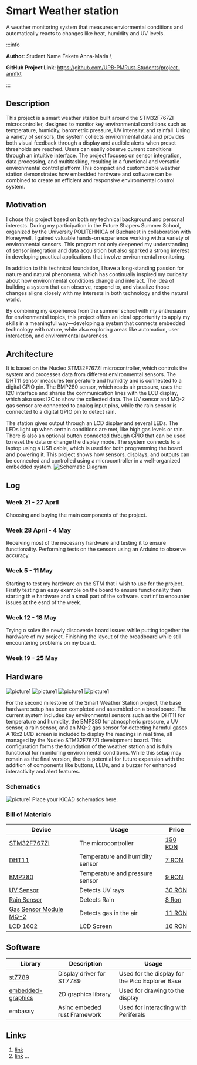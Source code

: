 # Smart Weather station
A weather monitoring system that measures enviormental conditions  and automatically reacts to changes like heat, humidity and UV levels.

:::info 

**Author**: Student Name Fekete Anna-Maria \

**GitHub Project Link**: https://github.com/UPB-PMRust-Students/project-annfkt

:::

## Description

This project is a smart weather station built around the STM32F767ZI microcontroller, designed to monitor key environmental conditions such as temperature, humidity, barometric pressure, UV intensity, and rainfall. Using a variety of sensors, the system collects environmental data and provides both visual feedback through a display and audible alerts when preset thresholds are reached. Users can easily observe current conditions through an intuitive interface. The project focuses on sensor integration, data processing, and multitasking, resulting in a functional and versatile environmental control platform.This compact and customizable weather station demonstrates how embedded hardware and software can be combined to create an efficient and responsive environmental control system.

## Motivation

I chose this project based on both my technical background and personal interests. During my participation in the Future Shapers Summer School, organized by the University POLITEHNICA of Bucharest in collaboration with Honeywell, I gained valuable hands-on experience working with a variety of environmental sensors. This program not only deepened my understanding of sensor integration and data acquisition but also sparked a strong interest in developing practical applications that involve environmental monitoring.

In addition to this technical foundation, I have a long-standing passion for nature and natural phenomena, which has continually inspired my curiosity about how environmental conditions change and interact. The idea of building a system that can observe, respond to, and visualize those changes aligns closely with my interests in both technology and the natural world.

By combining my experience from the summer school with my enthusiasm for environmental topics, this project offers an ideal opportunity to apply my skills in a meaningful way—developing a system that connects embedded technology with nature, while also exploring areas like automation, user interaction, and environmental awareness.

## Architecture 

It is based on the Nucleo STM32F767ZI microcontroller, which controls the system and processes data from different environmental sensors. The DHT11 sensor measures temperature and humidity and is connected to a digital GPIO pin. The BMP280 sensor, which reads air pressure, uses the I2C interface and shares the communication lines with the LCD display, which also uses I2C to show the collected data. The UV sensor and MQ-2 gas sensor are connected to analog input pins, while the rain sensor is connected to a digital GPIO pin to detect rain.

The station gives output through an LCD display and several LEDs. The LEDs light up when certain conditions are met, like high gas levels or rain. There is also an optional button connected through GPIO that can be used to reset the data or change the display mode. The system connects to a laptop using a USB cable, which is used for both programming the board and powering it. This project shows how sensors, displays, and outputs can be connected and controlled using a microcontroller in a well-organized embedded system.
![Schematic Diagram](Diagram.svg)
## Log

<!-- write your progress here every week -->

### Week 21 - 27 April
Choosing and buying the main components of the project.

### Week 28 April - 4 May
Receiving  most of the necesarry hardware and testing it to ensure functionality.
Performing tests on the sensors using an Arduino to observe accuracy.

### Week 5 - 11 May
Starting to test my hardware on the STM that i wish to use for the project. Firstly testing an easy example on the board to ensure functionality then starting th e hardware and a small part of the software. startinf to encounter issues at the esnd of the week.
### Week 12 - 18 May
Trying o solve the newly discoverde board issues while putting together the hardware of my project. Finishing the layout of the breadboard while still encountering problems on my board.
### Week 19 - 25 May

## Hardware
![picture1](initialhardware1.webp)
![picture1](initialhardware2.webp)
![picture1](initialhardware3.webp)
![picture1](initialhardware4.webp)

For the second milestone of the Smart Weather Station project, the base hardware setup has been completed and assembled on a breadboard. The current system includes key environmental sensors such as the DHT11 for temperature and humidity, the BMP280 for atmospheric pressure, a UV sensor, a rain sensor, and an MQ-2 gas sensor for detecting harmful gases. A 16x2 LCD screen is included to display the readings in real time, all managed by the Nucleo STM32F767ZI development board. This configuration forms the foundation of the weather station and is fully functional for monitoring environmental conditions. While this setup may remain as the final version, there is potential for future expansion with the addition of components like buttons, LEDs, and a buzzer for enhanced interactivity and alert features.


### Schematics
![picture1](PMproject.svg)
Place your KiCAD schematics here.

### Bill of Materials

<!-- Fill out this table with all the hardware components that you might need.

The format is 
```
| [Device](link://to/device) | This is used ... | [price](link://to/store) |

```

-->

| Device | Usage | Price |
|--------|--------|-------|
| [STM32F767ZI](https://community.st.com/t5/stm32-mcus-products/getting-started-with-stm32f767zi/td-p/393384) | The microcontroller | [150 RON](https://www.tme.eu/ro/details/nucleo-l496zg/kituri-de-dezvoltare-stm/stmicroelectronics/?brutto=1&currency=RON&utm_source=google&utm_medium=cpc&utm_campaign=RUMUNIA%20%5BPLA%5D%20CSS&gad_source=1&gad_campaignid=10591401989&gbraid=0AAAAADyylhJslZBEB_0nbud_bTPnF0Cr7&gclid=Cj0KCQjw_dbABhC5ARIsAAh2Z-T7umUOvDhnYLHLi6mAC9NWR94C_WWwn-O-1GjxfoASqPme8mpvBOcaAheeEALw_wcB) |
|[DHT11](https://randomnerdtutorials.com/esp32-dht11-dht22-temperature-humidity-sensor-arduino-ide/)|Temperature and humidity sensor|[7 RON](https://www.bitmi.ro/modul-senzor-de-temperatura-si-umiditate-dht11-compatibil-arduino-10393.html?gad_source=1&gad_campaignid=21312430054&gbraid=0AAAAADLag-l9sLX5JFk2SUW07oJY9cwkP&gclid=Cj0KCQjw_dbABhC5ARIsAAh2Z-SEj5EVdTPHdqKYIvsgy2Yz_DyTOI8Zq8XX5cPLcJB31AZycjcqdnoaAoS9EALw_wcB)|
|[BMP280](https://www.youtube.com/watch?v=8nPW7nZEMiA)|Temperature and pressure sensor|[9 RON](https://sigmanortec.ro/modul-presiune-temperatura-si-umiditate-bmp280-5v?SubmitCurrency=1&id_currency=2&gad_source=1&gad_campaignid=22174019478&gbraid=0AAAAAC3W72NKFDYwdfyTTpSdW2LkNtz2F&gclid=Cj0KCQjw_dbABhC5ARIsAAh2Z-QAfzGGx1iYgA6aDzzKQEfz8v_HAdNXpbOv6NtgQyOdE76V_kryGzYaAiMfEALw_wcB)|
|[UV Sensor](https://www.youtube.com/watch?v=vJct0vD6WWg)|Detects UV rays|[30 RON](https://sigmanortec.ro/Senzor-UV-p135396936?SubmitCurrency=1&id_currency=2&gad_source=1&gad_campaignid=22174019478&gbraid=0AAAAAC3W72NKFDYwdfyTTpSdW2LkNtz2F&gclid=Cj0KCQjw_dbABhC5ARIsAAh2Z-R-x7NfHpjRiFCjC3kZh7JzyKZVfzkdEG79hsjOL4drh9XUx20E8WsaAm0MEALw_wcB)|
|[Rain Sensor](https://www.youtube.com/watch?v=p6Td_d9ItFE)|Detects Rain|[8 Ron](https://sigmanortec.ro/Modul-senzor-ploaie-p126182467)|
|[Gas Sensor Module MQ-2](https://www.youtube.com/watch?v=SJV51kScJLg)|Detects gas in the air|[11 RON](https://www.optimusdigital.ro/ro/senzori-de-gaze/107-modul-senzor-gas-mq-2.html)|
|[LCD 1602](https://www.youtube.com/watch?app=desktop&v=g9P9tFjDsCk)|LCD Screen|[16 RON](https://www.optimusdigital.ro/ro/optoelectronice-lcd-uri/2894-lcd-cu-interfata-i2c-si-backlight-albastru.html?gad_source=1&gad_campaignid=19615979487&gbraid=0AAAAADv-p3DST91rElLA-XfsBRapIVDc8&gclid=Cj0KCQjw_dbABhC5ARIsAAh2Z-QsNJRul-ToPWptOIpYHZcAVjxGyZ0mW1CtNOFzdc7oehQKJzZ7R3YaAjjcEALw_wcB)|


## Software

| Library | Description | Usage |
|---------|-------------|-------|
| [st7789](https://github.com/almindor/st7789) | Display driver for ST7789 | Used for the display for the Pico Explorer Base |
| [embedded-graphics](https://github.com/embedded-graphics/embedded-graphics) | 2D graphics library | Used for drawing to the display |
|embassy|Asinc embeded rust Framework|Used for interacting with Periferals|

## Links

<!-- Add a few links that inspired you and that you think you will use for your project -->

1. [link](https://example.com)
2. [link](https://example3.com)
...
 

